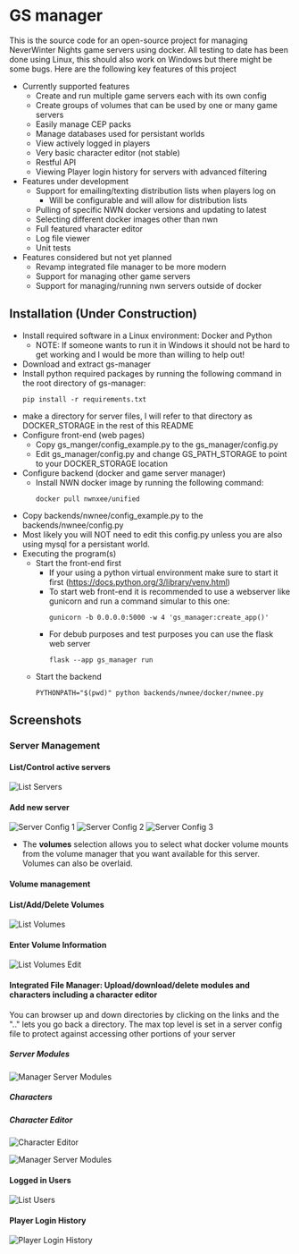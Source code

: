 # GS manager
This is the source code for an open-source project for managing NeverWinter Nights game servers using docker. All testing to date has been done using Linux, this should also work on Windows but there might be some bugs. Here are the following key features of this project
* Currently supported features
  * Create and run multiple game servers each with its own config
  * Create groups of volumes that can be used by one or many game servers
  * Easily manage CEP packs
  * Manage databases used for persistant worlds
  * View actively logged in players
  * Very basic character editor (not stable)
  * Restful API
  * Viewing Player login history for servers with advanced filtering
* Features under development
  * Support for emailing/texting distribution lists when players log on
    * Will be configurable and will allow for distribution lists
  * Pulling of specific NWN docker versions and updating to latest
  * Selecting different docker images other than nwn
  * Full featured vharacter editor
  * Log file viewer
  * Unit tests
* Features considered but not yet planned
  * Revamp integrated file manager to be more modern
  * Support for managing other game servers
  * Support for managing/running nwn servers outside of docker 
  
## Installation (Under Construction)
* Install required software in a Linux environment: Docker and Python
  * NOTE: If someone wants to run it in Windows it should not be hard to get working and I would be more than willing to help out!
* Download and extract gs-manager 
* Install python required packages by running the following command in the root directory of gs-manager:
  ```
  pip install -r requirements.txt
  ```
* make a directory for server files, I will refer to that directory as DOCKER_STORAGE in the rest of this README
* Configure front-end (web pages)
  * Copy gs_manger/config_example.py to the gs_manager/config.py
  * Edit gs_manager/config.py and change GS_PATH_STORAGE to point to your DOCKER_STORAGE location
* Configure backend (docker and game server manager)
  * Install NWN docker image by running the following command:
    ```
    docker pull nwnxee/unified
    ```  
 * Copy backends/nwnee/config_example.py to the backends/nwnee/config.py
 * Most likely you will NOT need to edit this config.py unless you are also using mysql for a persistant world.
 * Executing the program(s)
   * Start the front-end first
     * If your using a python virtual environment make sure to start it first (https://docs.python.org/3/library/venv.html)
     * To start web front-end it is recommended to use a webserver like gunicorn and run a command simular to this one:
       ```
       gunicorn -b 0.0.0.0:5000 -w 4 'gs_manager:create_app()'
       ```
     * For debub purposes and test purposes you can use the flask web server
       ```
       flask --app gs_manager run
       ```
   * Start the backend
     ```
     PYTHONPATH="$(pwd)" python backends/nwnee/docker/nwnee.py
     ```
  
## Screenshots
### Server Management
#### List/Control active servers
![List Servers](https://github.com/svolpe/gs-manager/blob/main/docs/screenshots/servers.png)
#### Add new server
![Server Config 1](https://github.com/svolpe/gs-manager/blob/main/docs/screenshots/server_config_1.png)
![Server Config 2](https://github.com/svolpe/gs-manager/blob/main/docs/screenshots/server_config_3.png)
![Server Config 3](https://github.com/svolpe/gs-manager/blob/main/docs/screenshots/server_config_2.png)
* The **volumes** selection allows you to select what docker volume mounts from the volume manager that you want available for this server. Volumes can also be overlaid.
#### Volume management
#### List/Add/Delete Volumes
![List Volumes](https://github.com/svolpe/gs-manager/blob/main/docs/screenshots/volume_manager.png)
#### Enter Volume Information
![List Volumes Edit](https://github.com/svolpe/gs-manager/blob/main/docs/screenshots/volume_manager_edit.png)
#### Integrated File Manager: Upload/download/delete modules and characters including a character editor
You can browser up and down directories by clicking on the links and the ".." lets you go back a directory. The max top level is set in a server config file to protect against accessing other portions of your server
##### Server Modules
![Manager Server Modules](https://github.com/svolpe/gs-manager/blob/main/docs/screenshots/file_manager_module.png)
##### Characters
##### Character Editor
![Character Editor](https://github.com/svolpe/gs-manager/blob/main/docs/screenshots/file_manager_character_editor.png)

![Manager Server Modules](https://github.com/svolpe/gs-manager/blob/main/docs/screenshots/file_manager_character.png)
#### Logged in Users
![List Users](https://github.com/svolpe/gs-manager/blob/main/docs/screenshots/players.png)
#### Player Login History
![Player Login History](https://github.com/svolpe/gs-manager/blob/main/docs/screenshots/player_history.png
)

